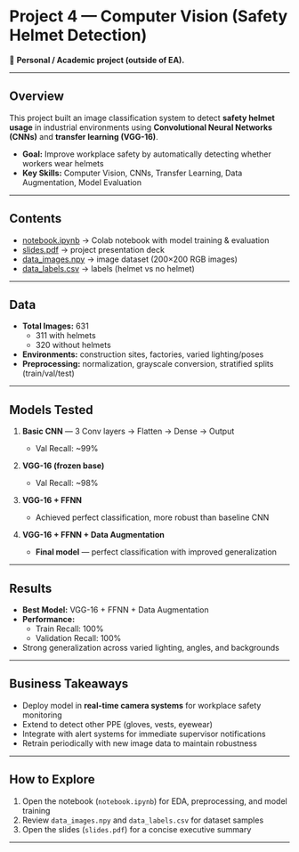 # Project 4 — Computer Vision (Safety Helmet Detection)

📌 **Personal / Academic project (outside of EA).**

---

## Overview
This project built an image classification system to detect **safety helmet usage** in industrial environments using **Convolutional Neural Networks (CNNs)** and **transfer learning (VGG-16)**.  

- **Goal:** Improve workplace safety by automatically detecting whether workers wear helmets  
- **Key Skills:** Computer Vision, CNNs, Transfer Learning, Data Augmentation, Model Evaluation  

---

## Contents
- [notebook.ipynb](./notebook.ipynb) → Colab notebook with model training & evaluation  
- [slides.pdf](./slides.pdf) → project presentation deck  
- [data_images.npy](./data_images.npy) → image dataset (200×200 RGB images)  
- [data_labels.csv](./data_labels.csv) → labels (helmet vs no helmet)  

---

## Data
- **Total Images:** 631  
  - 311 with helmets  
  - 320 without helmets  
- **Environments:** construction sites, factories, varied lighting/poses  
- **Preprocessing:** normalization, grayscale conversion, stratified splits (train/val/test)  

---

## Models Tested
1. **Basic CNN** — 3 Conv layers → Flatten → Dense → Output  
   - Val Recall: ~99%  

2. **VGG-16 (frozen base)**  
   - Val Recall: ~98%  

3. **VGG-16 + FFNN**  
   - Achieved perfect classification, more robust than baseline CNN  

4. **VGG-16 + FFNN + Data Augmentation**  
   - **Final model** — perfect classification with improved generalization  

---

## Results
- **Best Model:** VGG-16 + FFNN + Data Augmentation  
- **Performance:**  
  - Train Recall: 100%  
  - Validation Recall: 100%  
- Strong generalization across varied lighting, angles, and backgrounds  

---

## Business Takeaways
- Deploy model in **real-time camera systems** for workplace safety monitoring  
- Extend to detect other PPE (gloves, vests, eyewear)  
- Integrate with alert systems for immediate supervisor notifications  
- Retrain periodically with new image data to maintain robustness  

---

## How to Explore
1. Open the notebook (`notebook.ipynb`) for EDA, preprocessing, and model training  
2. Review `data_images.npy` and `data_labels.csv` for dataset samples  
3. Open the slides (`slides.pdf`) for a concise executive summary  

---
